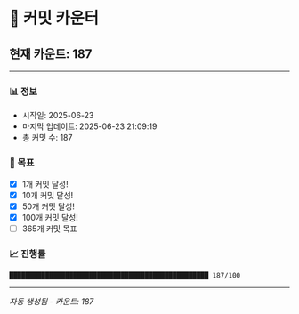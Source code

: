 # 🔢 커밋 카운터

## 현재 카운트: 187

---

### 📊 정보
- 시작일: 2025-06-23
- 마지막 업데이트: 2025-06-23 21:09:19
- 총 커밋 수: 187

### 🎯 목표
- [x] 1개 커밋 달성!
- [x] 10개 커밋 달성!
- [x] 50개 커밋 달성!
- [x] 100개 커밋 달성!
- [ ] 365개 커밋 목표

### 📈 진행률
```
██████████████████████████████████████████████████ 187/100
```

---
*자동 생성됨 - 카운트: 187*
